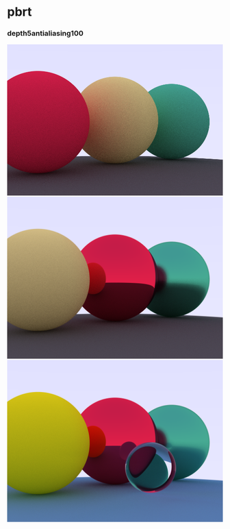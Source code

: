 # pbrt

### depth5antialiasing100
![depth5antialiasing100](milestones/depth5antialiasing100.png "depth5antialiasing100")
![3materials](milestones/3materials.png "3materials")
![glassIOR115](milestones/glassIOR115.png "glassIOR115")